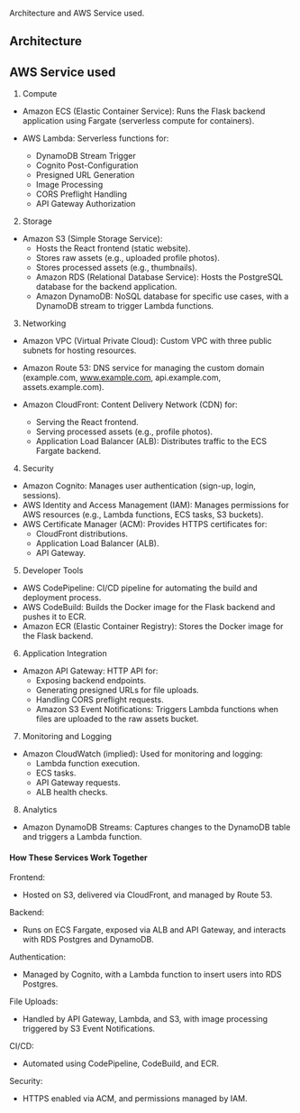 Architecture and AWS Service used. 

## Architecture

## AWS Service used

1. Compute

- Amazon ECS (Elastic Container Service): Runs the Flask backend application using Fargate (serverless compute for containers).

- AWS Lambda: Serverless functions for:
   - DynamoDB Stream Trigger 
   - Cognito Post-Configuration
   - Presigned URL Generation
   - Image Processing
   - CORS Preflight Handling
   - API Gateway Authorization

2. Storage

- Amazon S3 (Simple Storage Service):
    - Hosts the React frontend (static website).
    - Stores raw assets (e.g., uploaded profile photos).
    - Stores processed assets (e.g., thumbnails).
    - Amazon RDS (Relational Database Service): Hosts the PostgreSQL database for the backend application.
    - Amazon DynamoDB: NoSQL database for specific use cases, with a DynamoDB stream to trigger Lambda functions.

3. Networking

- Amazon VPC (Virtual Private Cloud): Custom VPC with three public subnets for hosting resources.

- Amazon Route 53: DNS service for managing the custom domain (example.com, www.example.com, api.example.com, assets.example.com).

- Amazon CloudFront: Content Delivery Network (CDN) for:
    - Serving the React frontend.
    - Serving processed assets (e.g., profile photos).
    - Application Load Balancer (ALB): Distributes traffic to the ECS Fargate backend.

4. Security

- Amazon Cognito: Manages user authentication (sign-up, login, sessions).
- AWS Identity and Access Management (IAM): Manages permissions for AWS resources (e.g., Lambda functions, ECS tasks, S3 buckets).
- AWS Certificate Manager (ACM): Provides HTTPS certificates for:
   - CloudFront distributions.
   - Application Load Balancer (ALB).
   - API Gateway.

5. Developer Tools

- AWS CodePipeline: CI/CD pipeline for automating the build and deployment process.
- AWS CodeBuild: Builds the Docker image for the Flask backend and pushes it to ECR.
- Amazon ECR (Elastic Container Registry): Stores the Docker image for the Flask backend.

6. Application Integration

- Amazon API Gateway: HTTP API for:
    - Exposing backend endpoints.
    - Generating presigned URLs for file uploads.
    - Handling CORS preflight requests.
    - Amazon S3 Event Notifications: Triggers Lambda functions when files are uploaded to the raw assets bucket.

7. Monitoring and Logging

- Amazon CloudWatch (implied): Used for monitoring and logging:
    - Lambda function execution.
    - ECS tasks.
    - API Gateway requests.
    - ALB health checks.

8. Analytics

- Amazon DynamoDB Streams: Captures changes to the DynamoDB table and triggers a Lambda function.

#### How These Services Work Together

Frontend:

- Hosted on S3, delivered via CloudFront, and managed by Route 53.

Backend:

- Runs on ECS Fargate, exposed via ALB and API Gateway, and interacts with RDS Postgres and DynamoDB.

Authentication:

- Managed by Cognito, with a Lambda function to insert users into RDS Postgres.

File Uploads:

- Handled by API Gateway, Lambda, and S3, with image processing triggered by S3 Event Notifications.

CI/CD:

- Automated using CodePipeline, CodeBuild, and ECR.

Security:

- HTTPS enabled via ACM, and permissions managed by IAM.
